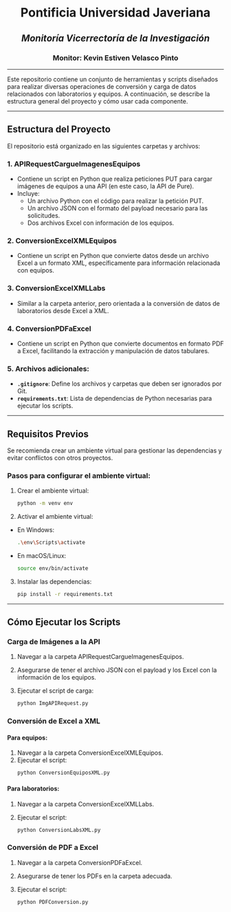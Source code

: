 <div align="center">

# **Pontificia Universidad Javeriana**  
## *Monitoría Vicerrectoría de la Investigación*  
### Monitor: Kevin Estiven Velasco Pinto  

---

</div>
Este repositorio contiene un conjunto de herramientas y scripts diseñados para realizar diversas operaciones de conversión y carga de datos relacionados con laboratorios y equipos. A continuación, se describe la estructura general del proyecto y cómo usar cada componente.

---

## Estructura del Proyecto

El repositorio está organizado en las siguientes carpetas y archivos:

### 1. **APIRequestCargueImagenesEquipos**
- Contiene un script en Python que realiza peticiones PUT para cargar imágenes de equipos a una API (en este caso, la API de Pure).
- Incluye:
  - Un archivo Python con el código para realizar la petición PUT.
  - Un archivo JSON con el formato del payload necesario para las solicitudes.
  - Dos archivos Excel con información de los equipos.
  
### 2. **ConversionExcelXMLEquipos**
- Contiene un script en Python que convierte datos desde un archivo Excel a un formato XML, específicamente para información relacionada con equipos.

### 3. **ConversionExcelXMLLabs**
- Similar a la carpeta anterior, pero orientada a la conversión de datos de laboratorios desde Excel a XML.

### 4. **ConversionPDFaExcel**
- Contiene un script en Python que convierte documentos en formato PDF a Excel, facilitando la extracción y manipulación de datos tabulares.

### 5. Archivos adicionales:
- **`.gitignore`**: Define los archivos y carpetas que deben ser ignorados por Git.
- **`requirements.txt`**: Lista de dependencias de Python necesarias para ejecutar los scripts.

---

## Requisitos Previos

Se recomienda crear un ambiente virtual para gestionar las dependencias y evitar conflictos con otros proyectos.

### Pasos para configurar el ambiente virtual:
1. Crear el ambiente virtual:
   ```bash
   python -m venv env
2. Activar el ambiente virtual:
- En Windows:
     ```bash
   .\env\Scripts\activate
- En macOS/Linux:
     ```bash
   source env/bin/activate
3. Instalar las dependencias:
     ```bash
   pip install -r requirements.txt
---

## Cómo Ejecutar los Scripts
### Carga de Imágenes a la API
1. Navegar a la carpeta APIRequestCargueImagenesEquipos.
2. Asegurarse de tener el archivo JSON con el payload y los Excel con la información de los equipos.
3. Ejecutar el script de carga:
   
     ```bash
    python ImgAPIRequest.py
### Conversión de Excel a XML
#### Para equipos:
1. Navegar a la carpeta ConversionExcelXMLEquipos.
2. Ejecutar el script:
     ```bash
    python ConversionEquiposXML.py
####  Para laboratorios:
1. Navegar a la carpeta ConversionExcelXMLLabs.
2. Ejecutar el script:
   
     ```bash
    python ConversionLabsXML.py
### Conversión de PDF a Excel
1. Navegar a la carpeta ConversionPDFaExcel.
2. Asegurarse de tener los PDFs en la carpeta adecuada.
3. Ejecutar el script:
   
     ```bash
    python PDFConversion.py
